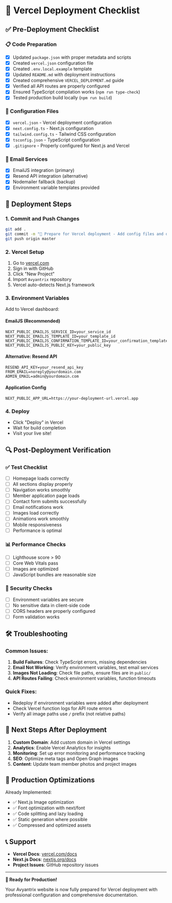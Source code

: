 # 🚀 Vercel Deployment Checklist

## ✅ Pre-Deployment Checklist

### 📋 Code Preparation
- [x] Updated `package.json` with proper metadata and scripts
- [x] Created `vercel.json` configuration file
- [x] Created `.env.local.example` template
- [x] Updated `README.md` with deployment instructions
- [x] Created comprehensive `VERCEL_DEPLOYMENT.md` guide
- [x] Verified all API routes are properly configured
- [x] Ensured TypeScript compilation works (`npm run type-check`)
- [x] Tested production build locally (`npm run build`)

### 🔧 Configuration Files
- [x] `vercel.json` - Vercel deployment configuration
- [x] `next.config.ts` - Next.js configuration
- [x] `tailwind.config.ts` - Tailwind CSS configuration
- [x] `tsconfig.json` - TypeScript configuration
- [x] `.gitignore` - Properly configured for Next.js and Vercel

### 📧 Email Services
- [x] EmailJS integration (primary)
- [x] Resend API integration (alternative)
- [x] Nodemailer fallback (backup)
- [x] Environment variable templates provided

## 🚀 Deployment Steps

### 1. Commit and Push Changes
```bash
git add .
git commit -m "🚀 Prepare for Vercel deployment - Add config files and documentation"
git push origin master
```

### 2. Vercel Setup
1. Go to [vercel.com](https://vercel.com)
2. Sign in with GitHub
3. Click "New Project"
4. Import `Avyantrix` repository
5. Vercel auto-detects Next.js framework

### 3. Environment Variables
Add to Vercel dashboard:

#### EmailJS (Recommended)
```env
NEXT_PUBLIC_EMAILJS_SERVICE_ID=your_service_id
NEXT_PUBLIC_EMAILJS_TEMPLATE_ID=your_template_id  
NEXT_PUBLIC_EMAILJS_CONFIRMATION_TEMPLATE_ID=your_confirmation_template_id
NEXT_PUBLIC_EMAILJS_PUBLIC_KEY=your_public_key
```

#### Alternative: Resend API
```env
RESEND_API_KEY=your_resend_api_key
FROM_EMAIL=noreply@yourdomain.com
ADMIN_EMAIL=admin@yourdomain.com
```

#### Application Config
```env
NEXT_PUBLIC_APP_URL=https://your-deployment-url.vercel.app
```

### 4. Deploy
- Click "Deploy" in Vercel
- Wait for build completion
- Visit your live site!

## 🔍 Post-Deployment Verification

### ✅ Test Checklist
- [ ] Homepage loads correctly
- [ ] All sections display properly
- [ ] Navigation works smoothly
- [ ] Member application page loads
- [ ] Contact form submits successfully
- [ ] Email notifications work
- [ ] Images load correctly
- [ ] Animations work smoothly
- [ ] Mobile responsiveness
- [ ] Performance is optimal

### 📊 Performance Checks
- [ ] Lighthouse score > 90
- [ ] Core Web Vitals pass
- [ ] Images are optimized
- [ ] JavaScript bundles are reasonable size

### 🔐 Security Checks
- [ ] Environment variables are secure
- [ ] No sensitive data in client-side code
- [ ] CORS headers are properly configured
- [ ] Form validation works

## 🛠️ Troubleshooting

### Common Issues:
1. **Build Failures**: Check TypeScript errors, missing dependencies
2. **Email Not Working**: Verify environment variables, test email services
3. **Images Not Loading**: Check file paths, ensure files are in `public/`
4. **API Routes Failing**: Check environment variables, function timeouts

### Quick Fixes:
- Redeploy if environment variables were added after deployment
- Check Vercel function logs for API route errors
- Verify all image paths use `/` prefix (not relative paths)

## 📱 Next Steps After Deployment

1. **Custom Domain**: Add custom domain in Vercel settings
2. **Analytics**: Enable Vercel Analytics for insights
3. **Monitoring**: Set up error monitoring and performance tracking
4. **SEO**: Optimize meta tags and Open Graph images
5. **Content**: Update team member photos and project images

## 🎯 Production Optimizations

Already Implemented:
- ✅ Next.js Image optimization
- ✅ Font optimization with next/font
- ✅ Code splitting and lazy loading
- ✅ Static generation where possible
- ✅ Compressed and optimized assets

## 📞 Support

- **Vercel Docs**: [vercel.com/docs](https://vercel.com/docs)
- **Next.js Docs**: [nextjs.org/docs](https://nextjs.org/docs)
- **Project Issues**: GitHub repository issues

---

**🎉 Ready for Production!**

Your Avyantrix website is now fully prepared for Vercel deployment with professional configuration and comprehensive documentation.
